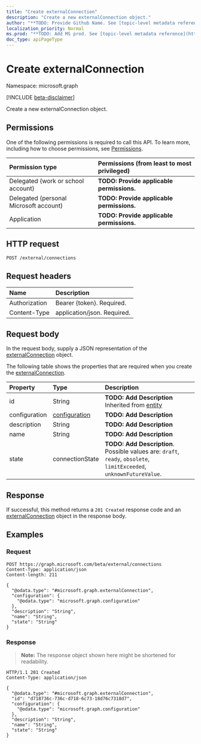 ```yaml
---
title: "Create externalConnection"
description: "Create a new externalConnection object."
author: "**TODO: Provide Github Name. See [topic-level metadata reference](https://msgo.azurewebsites.net/add/document/guidelines/metadata.html#topic-level-metadata)**"
localization_priority: Normal
ms.prod: "**TODO: Add MS prod. See [topic-level metadata reference](https://msgo.azurewebsites.net/add/document/guidelines/metadata.html#topic-level-metadata)**"
doc_type: apiPageType
---
```


# Create externalConnection
Namespace: microsoft.graph

[!INCLUDE [beta-disclaimer](../../includes/beta-disclaimer.md)]

Create a new externalConnection object.

## Permissions
One of the following permissions is required to call this API. To learn more, including how to choose permissions, see [Permissions](/graph/permissions-reference).

|Permission type|Permissions (from least to most privileged)|
|:---|:---|
|Delegated (work or school account)|**TODO: Provide applicable permissions.**|
|Delegated (personal Microsoft account)|**TODO: Provide applicable permissions.**|
|Application|**TODO: Provide applicable permissions.**|

## HTTP request

<!-- {
  "blockType": "ignored"
}
-->
``` http
POST /external/connections
```

## Request headers
|Name|Description|
|:---|:---|
|Authorization|Bearer {token}. Required.|
|Content-Type|application/json. Required.|

## Request body
In the request body, supply a JSON representation of the [externalConnection](../resources/externalconnection.md) object.

The following table shows the properties that are required when you create the [externalConnection](../resources/externalconnection.md).

|Property|Type|Description|
|:---|:---|:---|
|id|String|**TODO: Add Description** Inherited from [entity](../resources/entity.md)|
|configuration|[configuration](../resources/configuration.md)|**TODO: Add Description**|
|description|String|**TODO: Add Description**|
|name|String|**TODO: Add Description**|
|state|connectionState|**TODO: Add Description**. Possible values are: `draft`, `ready`, `obsolete`, `limitExceeded`, `unknownFutureValue`.|



## Response

If successful, this method returns a `201 Created` response code and an [externalConnection](../resources/externalconnection.md) object in the response body.

## Examples

### Request
<!-- {
  "blockType": "request",
  "name": "create_externalconnection_from_"
}
-->
``` http
POST https://graph.microsoft.com/beta/external/connections
Content-Type: application/json
Content-length: 211

{
  "@odata.type": "#microsoft.graph.externalConnection",
  "configuration": {
    "@odata.type": "microsoft.graph.configuration"
  },
  "description": "String",
  "name": "String",
  "state": "String"
}
```


### Response
>**Note:** The response object shown here might be shortened for readability.
<!-- {
  "blockType": "response",
  "truncated": true,
  "@odata.type": "microsoft.graph.externalConnection"
}
-->
``` http
HTTP/1.1 201 Created
Content-Type: application/json

{
  "@odata.type": "#microsoft.graph.externalConnection",
  "id": "d718736c-736c-d718-6c73-18d76c7318d7",
  "configuration": {
    "@odata.type": "microsoft.graph.configuration"
  },
  "description": "String",
  "name": "String",
  "state": "String"
}
```

